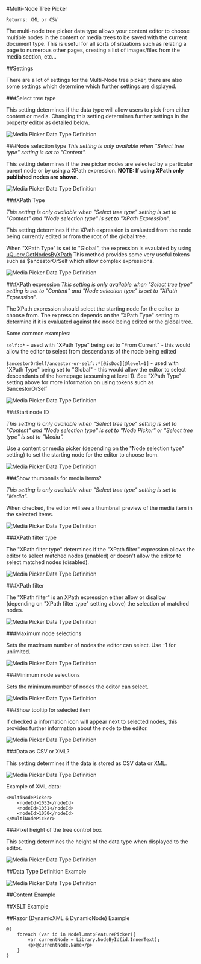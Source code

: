 #Multi-Node Tree Picker

`Returns: XML or CSV`

The multi-node tree picker data type allows your content editor to choose multiple nodes in the content or media trees to be saved with the current document type. This is useful for all sorts of situations such as relating a page to numerous other pages, creating a list of images/files from the media section, etc...

##Settings

There are a lot of settings for the Multi-Node tree picker, there are also some settings which determine which further settings are displayed.

###Select tree type

This setting determines if the data type will allow users to pick from either content or media. Changing this setting determines further settings in the property editor as detailed below.

![Media Picker Data Type Definition](images/MNTP-Settings-SelectTree.jpg?raw=true)

###Node selection type 
*This setting is only available when "Select tree type" setting is set to "Content".*

This setting determines if the tree picker nodes are selected by a particular parent node or by using a XPath expression. **NOTE: If using XPath only published nodes are shown.**

![Media Picker Data Type Definition](images/MNTP-Settings-NodeSelectionType.jpg?raw=true) 

###XPath Type

*This setting is only available when "Select tree type" setting is set to "Content" and "Node selection type" is set to "XPath Expression".*

This setting determines if the XPath expression is evaluated from the node being currently edited or from the root of the global tree.

When "XPath Type" is set to "Global", the expression is evaulated by using [uQuery.GetNodesByXPath](../../../../Reference/Querying/uQuery/Content/Nodes.md) This method provides some very useful tokens such as $ancestorOrSelf which allow complex expressions.

![Media Picker Data Type Definition](images/MNTP-Settings-XPathType.jpg?raw=true) 

###XPath expression
*This setting is only available when "Select tree type" setting is set to "Content" and "Node selection type" is set to "XPath Expression".*

The XPath expression should select the starting node for the editor to choose from. The expression depends on the "XPath Type" setting to determine if it is evaluated against the node being edited or the global tree.

Some common examples:

`self::*` - used with "XPath Type" being set to "From Current" - this would allow the editor to select from descendants of the node being edited

`$ancestorOrSelf/ancestor-or-self::*[@isDoc][@level=1]` - used with "XPath Type" being set to "Global" - this would allow the editor to select descendants of the homepage (assuming at level 1). See "XPath Type" setting above for more information on using tokens such as $ancestorOrSelf

![Media Picker Data Type Definition](images/MNTP-Settings-XPathExpression.jpg?raw=true) 

###Start node ID

*This setting is only available when "Select tree type" setting is set to "Content" and "Node selection type" is set to "Node Picker" or "Select tree type" is set to "Media".*

Use a content or media picker (depending on the "Node selection type" setting) to set the starting node for the editor to choose from.

![Media Picker Data Type Definition](images/MNTP-Settings-StartNodeID.jpg?raw=true) 

###Show thumbnails for media items?

*This setting is only available when "Select tree type" setting is set to "Media".*

When checked, the editor will see a thumbnail preview of the media item in the selected items.

![Media Picker Data Type Definition](images/MNTP-Settings-Thumbs.jpg?raw=true) 

###XPath filter type

The "XPath filter type" determines if the "XPath filter" expression allows the editor to select matched nodes (enabled) or  doesn't allow the editor to select matched nodes (disabled).

![Media Picker Data Type Definition](images/MNTP-Settings-XPathFilterType.jpg?raw=true) 

###XPath filter

The "XPath filter" is an XPath expression either allow or disallow (depending on "XPath filter type" setting above) the selection of matched nodes.  

![Media Picker Data Type Definition](images/MNTP-Settings-XPathFilter.jpg?raw=true) 

###Maximum node selections

Sets the maximum number of nodes the editor can select. Use -1 for unlimited.

![Media Picker Data Type Definition](images/MNTP-Settings-MaxNodes.jpg?raw=true) 

###Minimum node selections

Sets the minimum number of nodes the editor can select.

![Media Picker Data Type Definition](images/MNTP-Settings-MinNodes.jpg?raw=true) 

###Show tooltip for selected item

If checked a information icon will appear next to selected nodes, this provides further information about the node to the editor.

![Media Picker Data Type Definition](images/MNTP-Settings-Tooltip.jpg?raw=true) 

###Data as CSV or XML?

This setting determines if the data is stored as CSV data or XML.

![Media Picker Data Type Definition](images/MNTP-Settings-Tooltip.jpg?raw=true) 

Example of XML data:
  
	<MultiNodePicker>
		<nodeId>1052</nodeId>
		<nodeId>1051</nodeId>
		<nodeId>1050</nodeId>
	</MultiNodePicker>

###Pixel height of the tree control box

This setting determines the height of the data type when displayed to the editor.

![Media Picker Data Type Definition](images/MNTP-Settings-Height.jpg?raw=true)

##Data Type Definition Example

![Media Picker Data Type Definition](images/MNTP-DataType.jpg?raw=true)

##Content Example 

##XSLT Example

##Razor (DynamicXML & DynamicNode) Example

	@{
		foreach (var id in Model.mntpFeaturePicker){
			var currentNode = Library.NodeById(id.InnerText);
			<p>@currentNode.Name</p>		
		}
	}

